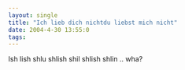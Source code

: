 ```yaml
---
layout: single
title: "Ich lieb dich nichtdu liebst mich nicht"
date: 2004-4-30 13:55:0
tags: 
---
```


Ish lish shlu shlish shil shlish shlin .. wha?



